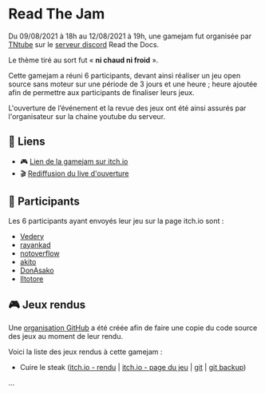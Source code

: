 # Read The Jam

Du 09/08/2021 à 18h au 12/08/2021 à 19h, une gamejam fut organisée par [TNtube](https://github.com/TNtube/) 
sur le [serveur discord](https://discord.readthedocs.fr) Read the Docs.

Le thème tiré au sort fut « **ni chaud ni froid** ».

Cette gamejam a réuni 6 participants, devant ainsi réaliser un jeu open source sans moteur sur une période
de 3 jours et une heure ; heure ajoutée afin de permettre aux participants de finaliser leurs jeux.

L'ouverture de l’événement et la revue des jeux ont été ainsi assurés par l'organisateur sur la chaine 
youtube du serveur.

## 🔗 Liens

- 🎮 [Lien de la gamejam sur itch.io](https://itch.io/jam/readthejam)
- 🎬 [Rediffusion du live d'ouverture](https://www.youtube.com/watch?v=YXKtqz9mibI)

## 🧑 Participants

Les 6 participants ayant envoyés leur jeu sur la page itch.io sont :
- [Vedery](https://github.com/Vedery)
- [rayankad](https://github.com/codesuperr)
- [notoverflow](https://github.com/notoverflow)
- [akito](https://github.com/akito-sama)
- [DonAsako](https://github.com/DonAsako)
- [Iltotore](https://github.com/Iltotore)

## 🎮 Jeux rendus

Une [organisation GitHub](https://github.com/readthejam) a été créée afin de faire une copie 
du code source des jeux au moment de leur rendu.

Voici la liste des jeux rendus à cette gamejam :
- Cuire le steak ([itch.io - rendu](https://itch.io/jam/readthejam/rate/1155953) | [itch.io - page du jeu](https://vedery.itch.io/cuire-le-steak) | [git](https://github.com/Vedery/cuire-le-steak) | [git backup](https://github.com/readthejam/2021-08-cuire-le-steak))

...
